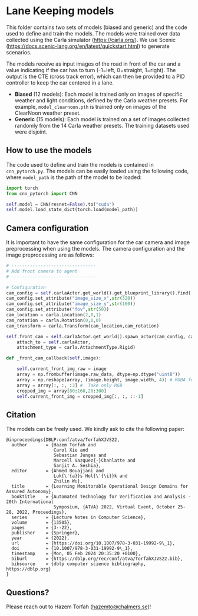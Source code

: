 # Lane Keeping models

This folder contains two sets of models (biased and generic) and the code used to define and train the models. The models were trained over data collected using the Carla simulator (https://carla.org/). We use Scenic (https://docs.scenic-lang.org/en/latest/quickstart.html) to generate scenarios.

The models receive as input images of the road in front of the car and a value indicating if the car has to turn (-1=left, 0=straight, 1=right). The output is the CTE (cross track error), which can then be provided to a PID controller to keep the car centered in a lane.  

- **Biased** (12 models): Each model is trained only on images of specific weather and light conditions, defined by the Carla weather presets. For example, ```model_clearnoon.pth``` is trained only on images of the ClearNoon weather preset.
- **Generic** (15 models): Each model is trained on a set of images collected randomly from the 14 Carla weather presets. The training datasets used were disjoint.

## How to use the models
The code used to define and train the models is contained in ```cnn_pytorch.py```. The models can be easily loaded using the following code, where ```model_path``` is the path of the model to be loaded:


```python
import torch
from cnn_pytorch import CNN

self.model = CNN(resnet=False).to("cuda")
self.model.load_state_dict(torch.load(model_path))

```

## Camera configuration

It is important to have the same configuration for the car camera and image preprocessing when using the models. The camera configuration and the image preprocessing are as follows:

```python
# --------------------------------
# Add front camera to agent
# --------------------------------

# Configuration
cam_config = self.carlaActor.get_world().get_blueprint_library().find('sensor.camera.rgb')
cam_config.set_attribute("image_size_x",str(320))
cam_config.set_attribute("image_size_y",str(160))
cam_config.set_attribute("fov",str(50))
cam_location = carla.Location(2,0,1)
cam_rotation = carla.Rotation(0,0,0)
cam_transform = carla.Transform(cam_location,cam_rotation)

self.front_cam = self.carlaActor.get_world().spawn_actor(cam_config, cam_transform, 
    attach_to = self.carlaActor, 
    attachment_type = carla.AttachmentType.Rigid)
```

```python
def _front_cam_callback(self,image):

    self.current_front_img_raw = image
    array = np.frombuffer(image.raw_data, dtype=np.dtype("uint8")) 
    array = np.reshape(array, (image.height, image.width, 4)) # RGBA format
    array = array[:, :, :3] #  Take only RGB
    cropped_img = array[80:160,20:300]
    self.current_front_img = cropped_img[:, :, ::-1]

``` 


## Citation

The models can be freely used. We kindly ask to cite the following paper:

```
@inproceedings{DBLP:conf/atva/TorfahXJVS22,
  author       = {Hazem Torfah and
                  Carol Xie and
                  Sebastian Junges and
                  Marcell Vazquez{-}Chanlatte and
                  Sanjit A. Seshia},
  editor       = {Ahmed Bouajjani and
                  Luk{\'{a}}s Hol{\'{\i}}k and
                  Zhilin Wu},
  title        = {Learning Monitorable Operational Design Domains for Assured Autonomy},
  booktitle    = {Automated Technology for Verification and Analysis - 20th International
                  Symposium, {ATVA} 2022, Virtual Event, October 25-28, 2022, Proceedings},
  series       = {Lecture Notes in Computer Science},
  volume       = {13505},
  pages        = {3--22},
  publisher    = {Springer},
  year         = {2022},
  url          = {https://doi.org/10.1007/978-3-031-19992-9\_1},
  doi          = {10.1007/978-3-031-19992-9\_1},
  timestamp    = {Mon, 05 Feb 2024 20:35:20 +0100},
  biburl       = {https://dblp.org/rec/conf/atva/TorfahXJVS22.bib},
  bibsource    = {dblp computer science bibliography, https://dblp.org}
}
```

## Questions?

Please reach out to Hazem Torfah (hazemto@chalmers.se)! 

